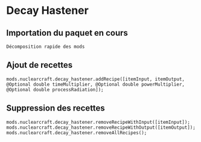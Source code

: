 # Decay Hastener

## Importation du paquet en cours
`Décomposition rapide des mods`

## Ajout de recettes
```zenscript
mods.nuclearcraft.decay_hastener.addRecipe([itemInput, itemOutput, @Optional double timeMultiplier, @Optional double powerMultiplier, @Optional double processRadiation]);
```

## Suppression des recettes
```zenscript
mods.nuclearcraft.decay_hastener.removeRecipeWithInput([itemInput]);
mods.nuclearcraft.decay_hastener.removeRecipeWithOutput([itemOutput]);
mods.nuclearcraft.decay_hastener.removeAllRecipes();
```
